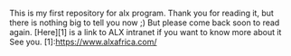 This is my first repository for alx program.
Thank you for reading it, but there is nothing big to tell you now ;)
But please come back soon to read again.
[Here][1] is a link to ALX intranet if you want to know more about it
See you.
[1]:https://www.alxafrica.com/

